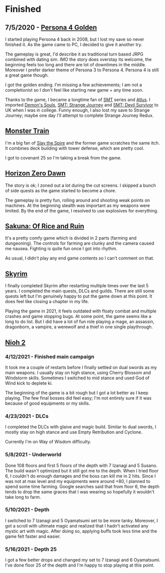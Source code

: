 # Finished

## 7/5/2020 - [Persona 4 Golden](https://store.steampowered.com/app/1113000/Persona_4_Golden/)

I started playing Persona 4 back in 2008, but I lost my save so never finished it. 
As the game came to PC, I decided to give it another try.

The gameplay is great, I'd describe it as traditional turn based JRPG combined with dating sim.
IMO the story does overstay its welcome, the beginning feels too long and there are lot of downtimes in the middle.
Moreover I prefer darker theme of Persona 3 to Persona 4.
Persona 4 is still a great game though.

I got the golden ending.
I'm missing a few achievements; I am not a completionist so I don't feel like starting new game + any time soon.

Thanks to the game, I became a longtime fan of [SMT](https://en.wikipedia.org/wiki/Shin_Megami_Tensei) series and [Atlus](https://en.wikipedia.org/wiki/Atlus). I imported [Demon's Souls](https://en.wikipedia.org/wiki/Demon%27s_Souls), [SMT: Strange Journey](https://en.wikipedia.org/wiki/Shin_Megami_Tensei:_Strange_Journey) and [SMT: Devil Survivor](https://en.wikipedia.org/wiki/Shin_Megami_Tensei:_Devil_Survivor) to UK when I was in college. Funny enough, I also lost my save to Strange Journey; maybe one day I'll attempt to complete Strange Journey Redux.

## [Monster Train](https://store.steampowered.com/app/1102190/Monster_Train/)

I'm a big fan of [Slay the Spire](https://store.steampowered.com/app/646570/Slay_the_Spire/) and the former game scratches the same itch. 
It combines deck building with tower defense, which are pretty cool.

I got to covenant 25 so I'm taking a break from the game.

## [Horizon Zero Dawn](https://store.steampowered.com/app/1151640/Horizon_Zero_Dawn_Complete_Edition/)

The story is ok; I zoned out a lot during the cut screens.
I skipped a bunch of side quests as the game started to become a chore.

The gameplay is pretty fun, rolling around and shooting weak points on machines.
At the beginning stealth was important as my weapons were limited.
By the end of the game, I resolved to use explosives for everything.

## [Sakuna: Of Rice and Ruin](https://store.steampowered.com/app/1356670/Sakuna_Of_Rice_and_Ruin/)

It's a pretty comfy game which is divided in 2 parts (farming and dungeoning). 
The controls for farming are clunky and the camera caused me nausea. 
Fighting is quite fun once I got into rhythm.

As usual, I didn't play any end game contents so I can't comment on that.
 
## [Skyrim](https://store.steampowered.com/app/489830/The_Elder_Scrolls_V_Skyrim_Special_Edition/)

I finally completed Skyrim after restarting multiple times over the last 5 years. 
I completed the main quests, DLCs and guilds.
There are still some quests left but I'm genuinely happy to put the game down at this point.
It does feel like closing a chapter in my life.

Playing the game in 2021, it feels outdated with floaty combat and multiple crashes and game stopping bugs.
At some point, the game seems like a long to do list.
But I did have a lot of fun role playing a mage, an assassin, dragonborn, a vampire, a werewolf and a thief in one single playthrough.

## [Nioh 2](https://store.steampowered.com/app/1325200/Nioh_2__The_Complete_Edition/)

### 4/12/2021 - Finished main campaign

It took me a couple of restarts before I finally settled on dual swords as my main weapons.
I usually stay on high stance, using Cherry Blossom and Windstorm skills.
Sometimes I switched to mid stance and used God of Wind kick to deplete ki.

The beginning of the game is a bit rough but I got a lot better as I keep playing.
The few final bosses did feel easy; I'm not entirely sure if it was because of good equipments or my skills.

### 4/23/2021 - DLCs

I completed the DLCs with glaive and magic build.
Similar to dual swords, I mostly stay on high stance and use Empty Retribution and Cyclone.

Currently I'm on Way of Wisdom difficulty.

### 5/8/2021 - Underworld

Done 108 floors and first 5 floors of the depth with 7 Izanagi and 5 Susano.
The build wasn't optimized but it still got me to the depth.
When I tried floor 6, I couldn't do enough damages and the boss can kill me in 2 hits.
Since I was not at max level and my equipments were around +80, I planned to spend some time farming.
Google searches said that from floor 6, the depth tends to drop the same graces that I was wearing so hopefully it wouldn't take long to farm.

### 5/10/2021 - Depth

I switched to 7 Izanagi and 5 Oyamatsumi set to be more tanky.
Moreover, I got a scroll with ultimate magic and realized that I hadn't activated any mystic art with magic.
After doing so, applying buffs took less time and the game felt faster and easier.

### 5/16/2021 - Depth 25

I got a few better drops and changed my set to 7 Izanagi and 6 Oyamatsumi.
I've done floor 25 of the depth and I'm happy to stop playing at this point.

<!--
## [Girls' Frontline](https://en.wikipedia.org/wiki/Girls%27_Frontline)

Guns as anime girls. 

### 7/31/2020

I finished the Isomer ranking map with 606k scores.
It was good enough to get the exclusive fairy so I had no intention of retrying.

It was a bad day for me mentally; I felt overwhelmed all day.
I cried when I made a bunch of mistakes microing the game.
I ate a whole box of ice cream for dinner.

### 12/21/2020

I procrastinated until the last day to do the Shattered Connexion ranking map.
I got 631k, which was enough to get into top 30% for the beach fairy.

### 5/5/2021

I won't participate in the ranking map for Polarized Light event.

### 6/8/2021

I quit the game.

-->

